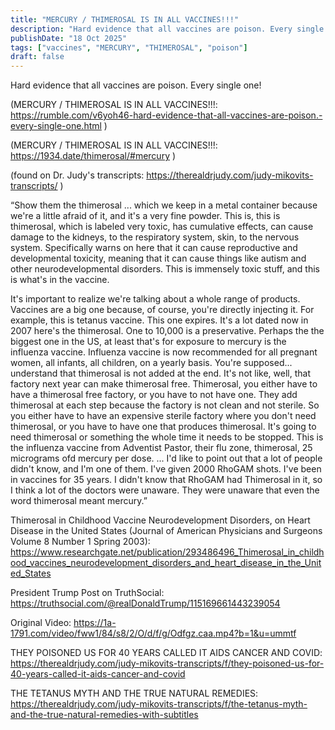 ```yaml
---
title: "MERCURY / THIMEROSAL IS IN ALL VACCINES!!!"
description: "Hard evidence that all vaccines are poison. Every single one!"
publishDate: "18 Oct 2025"
tags: ["vaccines", "MERCURY", "THIMEROSAL", "poison"]
draft: false
---
```


Hard evidence that all vaccines are poison. Every single one!

(MERCURY / THIMEROSAL IS IN ALL VACCINES!!!: https://rumble.com/v6yoh46-hard-evidence-that-all-vaccines-are-poison.-every-single-one.html )

(MERCURY / THIMEROSAL IS IN ALL VACCINES!!!: https://1934.date/thimerosal/#mercury )

(found on Dr. Judy's transcripts: https://therealdrjudy.com/judy-mikovits-transcripts/ )

“Show them the thimerosal ... which we keep in a metal container because we're a little afraid of it, and it's a very fine powder. This is, this is thimerosal, which is labeled very toxic, has cumulative effects, can cause damage to the kidneys, to the respiratory system, skin, to the nervous system. Specifically warns on here that it can cause reproductive and developmental toxicity, meaning that it can cause things like autism and other neurodevelopmental disorders. This is immensely toxic stuff, and this is what's in the vaccine.

It's important to realize we're talking about a whole range of products. Vaccines are a big one because, of course, you're directly injecting it. For example, this is tetanus vaccine. This one expires. It's a lot dated now in 2007 here's the thimerosal. One to 10,000 is a preservative. Perhaps the the biggest one in the US, at least that's for exposure to mercury is the influenza vaccine. Influenza vaccine is now recommended for all pregnant women, all infants, all children, on a yearly basis. You're supposed... understand that thimerosal is not added at the end. It's not like, well, that factory next year can make thimerosal free. Thimerosal, you either have to have a thimerosal free factory, or you have to not have one. They add thimerosal at each step because the factory is not clean and not sterile. So you either have to have an expensive sterile factory where you don't need thimerosal, or you have to have one that produces thimerosal. It's going to need thimerosal or something the whole time it needs to be stopped. This is the influenza vaccine from Adventist Pastor, their flu zone, thimerosal, 25 micrograms ofd mercury per dose. ... I'd like to point out that a lot of people didn't know, and I'm one of them. I've given 2000 RhoGAM shots. I've been in vaccines for 35 years. I didn't know that RhoGAM had Thimerosal in it, so I think a lot of the doctors were unaware. They were unaware that even the word thimerosal meant mercury.”

Thimerosal in Childhood Vaccine Neurodevelopment Disorders, on Heart Disease in the United States (Journal of American Physicians and Surgeons Volume 8 Number 1 Spring 2003): https://www.researchgate.net/publication/293486496_Thimerosal_in_childhood_vaccines_neurodevelopment_disorders_and_heart_disease_in_the_United_States

President Trump Post on TruthSocial: https://truthsocial.com/@realDonaldTrump/115169661443239054

Original Video: https://1a-1791.com/video/fww1/84/s8/2/O/d/f/g/Odfgz.caa.mp4?b=1&u=ummtf

THEY POISONED US FOR 40 YEARS CALLED IT AIDS CANCER AND COVID: https://therealdrjudy.com/judy-mikovits-transcripts/f/they-poisoned-us-for-40-years-called-it-aids-cancer-and-covid

THE TETANUS MYTH AND THE TRUE NATURAL REMEDIES: https://therealdrjudy.com/judy-mikovits-transcripts/f/the-tetanus-myth-and-the-true-natural-remedies-with-subtitles

